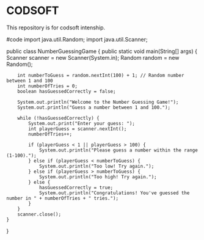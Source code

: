 # CODSOFT
This repository is for codsoft intenship.
<br>

#code
import java.util.Random;
import java.util.Scanner;

public class NumberGuessingGame {
    public static void main(String[] args) {
        Scanner scanner = new Scanner(System.in);
        Random random = new Random();

        int numberToGuess = random.nextInt(100) + 1; // Random number between 1 and 100
        int numberOfTries = 0;
        boolean hasGuessedCorrectly = false;

        System.out.println("Welcome to the Number Guessing Game!");
        System.out.println("Guess a number between 1 and 100.");

        while (!hasGuessedCorrectly) {
            System.out.print("Enter your guess: ");
            int playerGuess = scanner.nextInt();
            numberOfTries++;

            if (playerGuess < 1 || playerGuess > 100) {
                System.out.println("Please guess a number within the range (1-100).");
            } else if (playerGuess < numberToGuess) {
                System.out.println("Too low! Try again.");
            } else if (playerGuess > numberToGuess) {
                System.out.println("Too high! Try again.");
            } else {
                hasGuessedCorrectly = true;
                System.out.println("Congratulations! You've guessed the number in " + numberOfTries + " tries.");
            }
        }
        scanner.close();
    }
}
